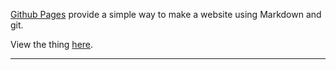 

[Github Pages](https://pages.github.com) provide a simple way to make a
website using Markdown and git.

View the thing [here](https://ewat3ch.github.com/t3ch-tips-tricks).

---
